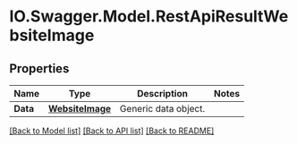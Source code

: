 # IO.Swagger.Model.RestApiResultWebsiteImage
## Properties

Name | Type | Description | Notes
------------ | ------------- | ------------- | -------------
**Data** | [**WebsiteImage**](WebsiteImage.md) | Generic data object. | 

[[Back to Model list]](../README.md#documentation-for-models) [[Back to API list]](../README.md#documentation-for-api-endpoints) [[Back to README]](../README.md)

